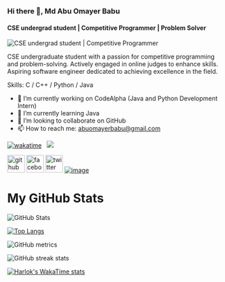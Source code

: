 ### Hi there 👋, Md Abu Omayer Babu
#### CSE undergrad student | Competitive Programmer | Problem Solver
![CSE undergrad student | Competitive Programmer](https://user-images.githubusercontent.com/115187902/230700872-d5f44b85-56c7-4e27-80a4-6e2db901e60c.gif)



CSE undergraduate student with a passion for competitive programming and problem-solving. Actively engaged in online judges to enhance skills. Aspiring software engineer dedicated to achieving excellence in the field.

Skills: C / C++ / Python / Java

- 🔭 I’m currently working on CodeAlpha (Java and Python Development Intern)
- 🌱 I’m currently learning Java
- 👯 I’m looking to collaborate on GitHub
- 📫 How to reach me: abuomayerbabu@gmail.com 

[![wakatime](https://wakatime.com/badge/user/018d7961-d20a-49ba-ac4c-1941d9d1143a.svg)](https://wakatime.com/@018d7961-d20a-49ba-ac4c-1941d9d1143a) &nbsp; ![](https://komarev.com/ghpvc/?username=Md-Abu-Omayer-Babu&style=flat-square)


[<img src='https://img.icons8.com/color/48/000000/github--v1.png' alt='github' height='40'>](https://github.com/Md-Abu-Omayer-Babu) [<img src='https://img.icons8.com/color/48/000000/facebook-new.png' alt='facebook' height='40'>](https://www.facebook.com/100035728171374) [<img src='https://img.icons8.com/color/48/000000/twitter--v1.png' alt='twitter' height='40'>](https://twitter.com/@Omayer_Babu) [![image](https://github.com/Md-Abu-Omayer-Babu/Md-Abu-Omayer-Babu/assets/165560324/cb41f1f8-0f97-4fd7-b8d5-972152685304)](https://www.linkedin.com/in/md-abu-omayer-babu-800b1729a/)


# My GitHub Stats

![GitHub Stats](https://github-stats-alpha.vercel.app/api?username=Md-Abu-Omayer-Babu)

[![Top Langs](https://github-readme-stats.vercel.app/api/top-langs/?username=Md-Abu-Omayer-Babu)](https://github.com/Md-Abu-Omayer-Babu/github-readme-stats)

<!--![GitHub stats](https://github-readme-stats.vercel.app/api?username=Md-Abu-Omayer-Babu&show_icons=true)-->

![GitHub metrics](https://metrics.lecoq.io/Md-Abu-Omayer-Babu) 

![GitHub streak stats](https://streak-stats.demolab.com/?user=Md-Abu-Omayer-Babu)  

[![Harlok's WakaTime stats](https://github-readme-stats.vercel.app/api/wakatime?username=Omayer)](https://github.com/anuraghazra/github-readme-stats)
